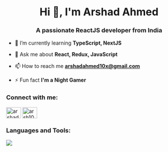 <h1 align="center">Hi 👋, I'm Arshad Ahmed</h1>
<h3 align="center">A passionate ReactJS developer from India</h3>

- 🌱 I’m currently learning **TypeScript, NextJS**

- 💬 Ask me about **React, Redux, JavaScript**

- 📫 How to reach me **arshadahmed10x@gmail.com**

- ⚡ Fun fact **I'm a Night Gamer**

<h3 align="left">Connect with me:</h3>
<p align="left">
<a href="https://linkedin.com/in/arshad10x" target="blank"><img align="center" src="https://raw.githubusercontent.com/rahuldkjain/github-profile-readme-generator/master/src/images/icons/Social/linked-in-alt.svg" alt="arshad10x" height="30" width="40" /></a>
<a href="https://instagram.com/arsh10x" target="blank"><img align="center" src="https://raw.githubusercontent.com/rahuldkjain/github-profile-readme-generator/master/src/images/icons/Social/instagram.svg" alt="arsh10x" height="30" width="40" /></a>
</p>

<h3 align="left">Languages and Tools:</h3>

<p align="left">
  <a href="https://skillicons.dev">
    <img src="https://skillicons.dev/icons?i=react,redux,html,css,js,ts,nextjs,nodejs,bitbucket,bootstrap,sass,materialui,mongodb,postman,vite,netlify,notion,discord,opencv,eclipse,figma,git,github&perline=10" />
  </a>
</p>
